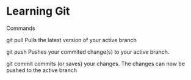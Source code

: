 # Learning Git


Commands

git pull
Pulls the latest version of your active branch

git push
Pushes your commited change(s) to your active branch.

git commit
commits (or saves) your changes. The changes can now be pushed to the active branch











